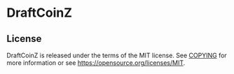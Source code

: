 DraftCoinZ 
===========

License
-------

DraftCoinZ is released under the terms of the MIT license. See [COPYING](COPYING) for more
information or see https://opensource.org/licenses/MIT.

